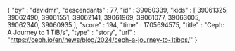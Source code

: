 {
  "by" : "davidmr",
  "descendants" : 77,
  "id" : 39060339,
  "kids" : [ 39061325, 39062490, 39061551, 39062141, 39061969, 39061077, 39063005, 39062340, 39060935 ],
  "score" : 194,
  "time" : 1705694575,
  "title" : "Ceph: A Journey to 1 TiB/s",
  "type" : "story",
  "url" : "https://ceph.io/en/news/blog/2024/ceph-a-journey-to-1tibps/"
}
